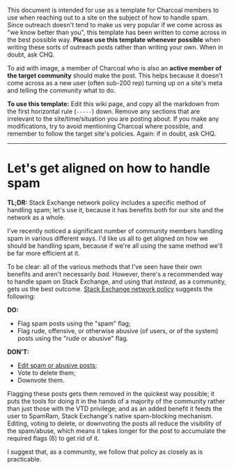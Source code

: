 This document is intended for use as a template for Charcoal members to use when reaching out to a site on the subject of how to handle spam. Since outreach doesn't tend to make us very popular if we come across as "we know better than you", this template has been written to come across in the best possible way. **Please use this template whenever possible** when writing these sorts of outreach posts rather than writing your own. When in doubt, ask CHQ.

To aid with image, a member of Charcoal who is also an **active member of the target community** should make the post. This helps because it doesn't come across as a new user (often sub-200 rep) turning up on a site's meta and telling the community what to do.

**To use this template:** Edit this wiki page, and copy all the markdown from the first horizontal rule (`-----`) down. Remove any sections that are irrelevant to the site/time/situation you are posting about. If you make any modifications, try to avoid mentioning Charcoal where possible, and remember to follow the target site's policies. Again: if in doubt, ask CHQ.

-----

# Let's get aligned on how to handle spam
**TL;DR:** Stack Exchange network policy includes a specific method of handling spam; let's use it, because it has benefits both for our site and the network as a whole.

I've recently noticed a significant number of community members handling spam in various different ways. I'd like us all to get aligned on how we should be handling spam, because if we're all using the same method we'll be far more efficient at it.

To be clear: all of the various methods that I've seen have their own benefits and aren't necessarily _bad_. However, there's a recommended way to handle spam on Stack Exchange, and using that _instead_, as a community, gets us the best outcome. [Stack Exchange network policy](https://meta.stackexchange.com/q/58032) suggests the following:

**DO:**
 - Flag spam posts using the "spam" flag;
 - Flag rude, offensive, or otherwise abusive (of users, or of the system) posts using the "rude or abusive" flag.

**DON'T:**
 - [Edit spam or abusive posts](https://meta.stackexchange.com/q/110030/262823);
 - Vote to delete them;
 - Downvote them.

Flagging these posts gets them removed in the quickest way possible; it puts the tools for doing it in the hands of a majority of the community rather than just those with the VTD privilege; and as an added benefit it feeds the user to SpamRam, Stack Exchange's native spam-blocking mechanism. Editing, voting to delete, or downvoting the posts all reduce the visibility of the spam/abuse, which means it takes longer for the post to accumulate the required flags (6) to get rid of it.

I suggest that, as a community, we follow that policy as closely as is practicable.
